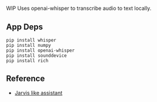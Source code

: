 # 
WIP Uses openai-whisper to transcribe audio to text locally.

## App Deps
```
pip install whisper
pip install numpy
pip install openai-whisper
pip install sounddevice
pip install rich
```

## Reference
- [Jarvis like assistant](https://blog.duy.dev/author/duyhuynh/)